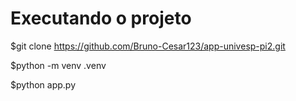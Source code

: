 
# Executando o projeto

$git clone https://github.com/Bruno-Cesar123/app-univesp-pi2.git

$python -m venv .venv

$python app.py